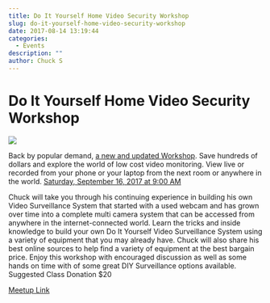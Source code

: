 ```yaml
---
title: Do It Yourself Home Video Security Workshop
slug: do-it-yourself-home-video-security-workshop
date: 2017-08-14 13:19:44
categories:
  - Events
description: ""
author: Chuck S
---
```


# Do It Yourself Home Video Security Workshop

![](/uploads/2017/08/security-cameras-300x169.jpg)

Back by popular demand, [a new and updated Workshop](https://www.meetup.com/CT-Hackerspace/events/242539895/). Save hundreds of dollars and explore the world of low cost video monitoring. View live or recorded from your phone or your laptop from the next room or anywhere in the world. [Saturday, September 16, 2017 at 9:00 AM](https://www.meetup.com/CT-Hackerspace/events/242539895/)

Chuck will take you through his continuing experience in building his own Video Surveillance System that started with a used webcam and has grown over time into a complete multi camera system that can be accessed from anywhere in the internet-connected world. Learn the tricks and inside knowledge to build your own Do It Yourself Video Surveillance System using a variety of equipment that you may already have. Chuck will also share his best online sources to help find a variety of equipment at the best bargain price. Enjoy this workshop with encouraged discussion as well as some hands on time with of some great DIY Surveillance options available. Suggested Class Donation $20

[Meetup Link](https://www.meetup.com/CT-Hackerspace/events/242539895/)
